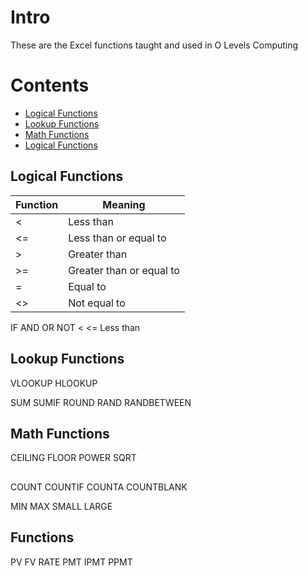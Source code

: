 # Intro
These are the Excel functions taught and used in O Levels Computing

# Contents
- [Logical Functions](#logical)
- [Lookup Functions](#lookup)
- [Math Functions](#math)
- [Logical Functions](#logical)



<a name="logical"></a>
## Logical Functions
| Function | Meaning |
| - | - |
| < | Less than |
| <= | Less than or equal to |
| > | Greater than |
| >= | Greater than or equal to |
| = | Equal to |
| <> | Not equal to |

IF 
AND
OR
NOT
< 
<= Less than
> 


<a name="lookup"></a>
## Lookup Functions
VLOOKUP
HLOOKUP

SUM 
SUMIF
ROUND
RAND
RANDBETWEEN

<a name="math"></a>
## Math Functions
CEILING
FLOOR
POWER
SQRT

<a name="history"></a>
## 
COUNT
COUNTIF
COUNTA
COUNTBLANK

MIN
MAX
SMALL
LARGE

<a name="history"></a>
## Functions
PV
FV
RATE
PMT
IPMT
PPMT

